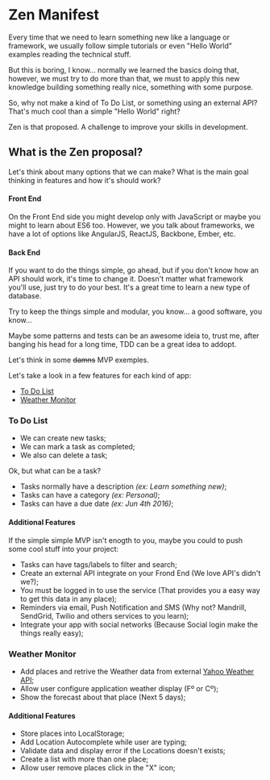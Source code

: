 # Zen Manifest

Every time that we need to learn something new like a language or framework, 
we usually follow simple tutorials or even "Hello World" examples reading the technical stuff.

But this is boring, 
I know... normally we learned the basics doing that, however, we must try to do more than that, 
we must to apply this new knowledge building something really nice, something with some purpose. 

So, why not make a kind of To Do List, or something using an external API? That's much cool than a simple "Hello World" right?

Zen is that proposed. A challenge to improve your skills in development.

## What is the Zen proposal?
Let's think about many options that we can make? What is the main goal thinking in features and how it's should work?

#### Front End
On the Front End side you might develop only with JavaScript or maybe you might to learn about ES6 too. However, we you talk about frameworks, we have a lot of options like AngularJS, ReactJS, Backbone, Ember, etc.

#### Back End
If you want to do the things simple, go ahead, but if you don't know how an API should work, it's time to change it. Doesn't matter what framework you'll use, just try to do your best. It's a great time to learn a new type of database.

Try to keep the things simple and modular, you know... a good software, you know...

Maybe some patterns and tests can be an awesome ideia to,
trust me, after banging his head for a long time, 
TDD can be a great idea to addopt.

Let's think in some <del>damns</del> MVP exemples.

Let's take a look in a few features for each kind of app:

- [To Do List](#user-content-to-do-list)
- [Weather Monitor](#user-content-weather-monitor)

### To Do List

- We can create new tasks;
- We can mark a task as completed;
- We also can delete a task;

Ok, but what can be a task?

- Tasks normally have a description *(ex: Learn something new)*;
- Tasks can have a category *(ex: Personal)*;
- Tasks can have a due date *(ex: Jun 4th 2016)*;

#### Additional Features

If the simple simple MVP isn't enogth to you, maybe you could to push some cool stuff into your project:

- Tasks can have tags/labels to filter and search;
- Create an external API integrate on your Frond End (We love API's didn't we?);
- You must be logged in to use the service (That provides you a easy way to get this data in any place);
- Reminders via email, Push Notification and SMS (Why not? Mandrill, SendGrid, Twilio and others services to you learn);
- Integrate your app with social networks (Because Social login make the things really easy);

### Weather Monitor

- Add places and retrive the Weather data from external [Yahoo Weather API](https://developer.yahoo.com/weather/);
- Allow user configure application weather display (Fº or Cº);
- Show the forecast about that place (Next 5 days);

#### Additional Features
- Store places into LocalStorage;
- Add Location Autocomplete while user are typing;
- Validate data and display error if the Locations doesn't exists;
- Create a list with more than one place;
- Allow user remove places click in the "X" icon;
